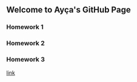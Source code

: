 ## Welcome to Ayça's GitHub Page 


### Homework 1
### Homework 2
### Homework 3

[link](https://moodle.boun.edu.tr/login/)
